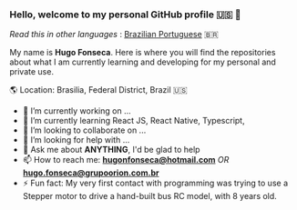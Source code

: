 ### Hello, welcome to my personal GitHub profile :us: :wave:

_Read this in other languages_ : [Brazilian Portuguese](README.md) :brazil:

My name is **Hugo Fonseca**. Here is where you will find the repositories about what I am currently learning and developing for my personal and private use.


:earth_americas: Location: Brasilia, Federal District, Brazil :us:


- 🔭 I’m currently working on ...
- 🌱 I’m currently learning React JS, React Native, Typescript,
- 👯 I’m looking to collaborate on ...
- 🤔 I’m looking for help with ...
- 💬 Ask me about **ANYTHING**, I'd be glad to help
- 📫 How to reach me: **hugonfonseca@hotmail.com** _OR_ **hugo.fonseca@grupoorion.com.br**
- ⚡ Fun fact: My very first contact with programming was trying to use a Stepper motor to drive a hand-built bus RC model, with 8 years old. 